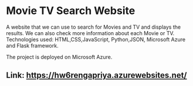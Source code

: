 # Movie TV Search Website

A website that we can use to search for Movies and TV and displays the results. We can also check more information about each Movie or TV. 
Technologies used: HTML,CSS,JavaScript, Python,JSON, Microsoft Azure  and Flask framework.

The project is deployed on Microsoft Azure. 
## Link: https://hw6rengapriya.azurewebsites.net/

